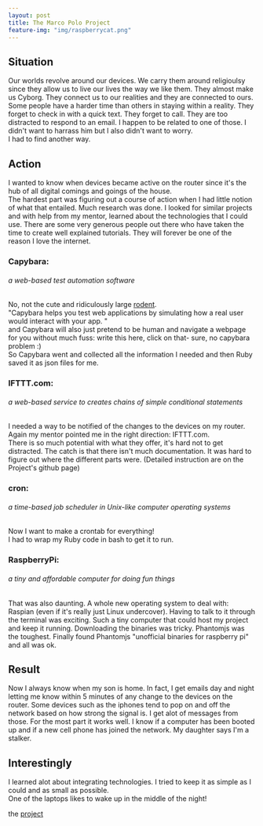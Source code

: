 ```yaml
---
layout: post
title: The Marco Polo Project
feature-img: "img/raspberrycat.png"
---
```


## Situation   
Our worlds revolve around our devices. We carry them around religioulsy since they allow us to live  our lives the way we like them. They almost make us Cyborg.  They connect us to our realities and they are connected to ours. Some people have a harder time than others in staying within a reality. They forget to check in with a quick text. They forget to call. They are too distracted to respond to an email.  I happen to be related to one of those.  I didn't want to harrass him but I also didn't want to worry.  
I had to find another way.

## Action
I wanted to know when devices became active on  the router since it's the hub of all digital comings and goings of the house.  
The hardest part was figuring out a course of action when I had little notion of what that entailed. Much research was done. I looked for similar projects and with help from my mentor, learned about the technologies that I could use.  There are some very generous people out there who have taken the time to create well explained tutorials. They will forever be one of  the reason I love the internet.  
### Capybara:  
###### a web-based test automation software 
No, not the cute and ridiculously large  [rodent](https://img.buzzfeed.com/buzzfeed-static/static/enhanced/webdr05/2013/4/29/14/enhanced-buzz-5639-1367258753-0.jpg?downsize=715:*&output-format=auto&output-quality=auto).  
"Capybara helps you test web applications by simulating how a real user would interact with your app. "  
and Capybara will also just pretend to be human and navigate a webpage for you without much fuss: write this here, click on that- sure, no capybara problem :)  
So Capybara went and collected all the information I needed and then Ruby saved it as json files for me.   
### IFTTT.com: 
###### a web-based service to creates chains of simple conditional statements
I needed a way to be notified of the changes to the devices on my router. Again my mentor pointed me in the right direction: IFTTT.com.   
There is so much potential with what they offer, it's hard not to get distracted.
The catch is that there isn't much documentation. It was hard to figure out where the different parts were. (Detailed instruction are on the Project's github page) 
### cron: 
###### a time-based job scheduler in Unix-like computer operating systems
Now I want to make a crontab for everything!   
I had to wrap my Ruby code in bash to get it to run. 
### RaspberryPi: 
###### a tiny and affordable computer for doing fun things
That was also daunting. A whole new operating system to deal with: Raspian (even if it's really just Linux undercover). Having to talk to it through the terminal was exciting. Such a tiny computer that could host my project and keep it running. Downloading the binaries was tricky. Phantomjs was the toughest. Finally found Phantomjs "unofficial binaries for raspberry pi" and all was ok.

## Result
Now I always know when my son is home. In fact, I get emails day and night letting me know within 5 minutes of any change to the devices on the router. Some devices such as the iphones tend to pop on and off the network based on how strong the signal is. I get alot of messages from those. For the most part it works well.  I know if a computer has been booted up and if a new cell phone has joined the network. My daughter says I'm a stalker.
## Interestingly
I learned alot about integrating technologies. I tried to keep it as simple as I could and as small as possible.  
One of the laptops likes to wake up in the middle of the night!  

the [project ]( https://github.com/RobotMermaid/MarcoPolo) 
